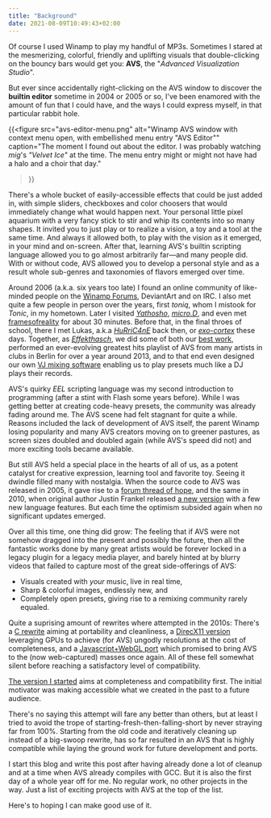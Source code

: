 ```yaml
---
title: "Background"
date: 2021-08-09T10:49:43+02:00
---
```


Of course I used Winamp to play my handful of MP3s. Sometimes I stared at the
mesmerizing, colorful, friendly and uplifting visuals that double-clicking on the bouncy
bars would get you: **AVS**, the "_Advanced Visualization Studio_".

But ever since accidentally right-clicking on the AVS window to discover the **builtin
editor** sometime in 2004 or 2005 or so, I've been enamored with the amount of fun that
I could have, and the ways I could express myself, in that particular rabbit hole.

{{<figure
    src="avs-editor-menu.png"
    alt="Winamp AVS window with context menu open, with embellished menu entry \"AVS Editor\""
    caption="The moment I found out about the editor. I was probably watching _mig_'s _\"Velvet Ice\"_ at the time. The menu entry might or might not have had a halo and a choir that day."
>}}

There's a whole bucket of easily-accessible effects that could be just added in, with
simple sliders, checkboxes and color choosers that would immediately change what would
happen next. Your personal little pixel aquarium with a very fancy stick to stir and
whip its contents into so many shapes. It invited you to just play or to realize a
vision, a toy and a tool at the same time.  And always it allowed both, to play with the
vision as it emerged, in your mind and on-screen. After that, learning AVS's builtin
scripting language allowed you to go almost arbitrarily far—and many people did. With or
without code, AVS allowed you to develop a personal style and as a result whole
sub-genres and taxonomies of flavors emerged over time.

Around 2006 (a.k.a. six years too late) I found an online community of like-minded
people on the [Winamp Forums][forums], DeviantArt and on IRC. I also met quite a few
people in person over the years, first _toniq_, whom I mistook for _Tonic_, in my
hometown. Later I visited [_Yathosho_][visbot], [_micro.D_][microd], and even met
[framesofreality][frames] for about 30 minutes. Before that, in the final throes of
school, there I met Lukas, a.k.a [_HuRriC4nE_][hurricane] back then, or
[_exo-cortex_][exocortex] these days. Together, as [_Effekthasch_][ehorg], we did some
of both our [best work][ehpack], performed an ever-evolving greatest hits playlist of
AVS from many artists in clubs in Berlin for over a year around 2013, and to that end
even designed our own [VJ mixing software][avsmixer] enabling us to play presets much
like a DJ plays their records.

AVS's quirky _EEL_ scripting language was my second introduction to programming (after a
stint with Flash some years before). While I was getting better at creating code-heavy
presets, the community was already fading around me. The AVS scene had felt stagnant
for quite a while. Reasons included the lack of development of AVS itself, the parent
Winamp losing popularity and many AVS creators moving on to greener pastures, as screen
sizes doubled and doubled again (while AVS's speed did not) and more exciting tools
became available.

But still AVS held a special place in the hearts of all of us, as a potent catalyst for
creative expression, learning tool and favorite toy. Seeing it dwindle filled many with
nostalgia. When the source code to AVS was released in 2005, it gave rise to a
[forum thread of hope][oss-avs-thread], and the same in 2010, when original author
Justin Frankel released [a new version][chavs-thread] with a few new language features.
But each time the optimism subsided again when no significant updates emerged.

Over all this time, one thing did grow: The feeling that if AVS were not somehow dragged
into the present and possibly the future, then all the fantastic works done by many
great artists would be forever locked in a legacy plugin for a legacy media player, and
barely hinted at by blurry videos that failed to capture most of the great
side-offerings of AVS:

* Visuals created with _your_ music, live in real time,
* Sharp & colorful images, endlessly new, and
* Completely open presets, giving rise to a remixing community rarely equaled.

Quite a suprising amount of rewrites where attempted in the 2010s: There's a
[C rewrite][c99avs] aiming at portability and cleanliness, a [DirecX11 version][dxavs]
leveraging GPUs to achieve (for AVS) ungodly resolutions at the cost of completeness,
and a [Javascript+WebGL port][webvs] which promised to bring AVS to the (now
web-captured) masses once again. All of these fell somewhat silent before reaching a
satisfactory level of compatibility.

[The version I started][vis_avs] aims at completeness and compatibility first. The
initial motivator was making accessible what we created in the past to a future
audience.

There's no saying this attempt will fare any better than others, but at least I tried to
avoid the trope of starting-fresh-then-falling-short by never straying far from 100%.
Starting from the old code and iteratively cleaning up instead of a big-swoop rewrite,
has so far resulted in an AVS that is highly compatible while laying the ground work
for future development and ports.

I start this blog and write this post after having already done a lot of cleanup and at
a time when AVS already compiles with GCC. But it is also the first day of a whole year
off for me. No regular work, no other projects in the way. Just a list of exciting
projects with AVS at the top of the list.

Here's to hoping I can make good use of it.


[forums]: http://forums.winamp.com/forumdisplay.php?f=85 "Winamp's AVS Forums"
[visbot]: https://visbot.net
[microd]: https://www.mcro.de/
[frames]: https://www.deviantart.com/framesofreality/
[hurricane]: https://thehurric4ne.deviantart.com/
[exocortex]: https://exo-cortex.github.io/
[ehorg]: https://effekthasch.org
[ehpack]: https://www.deviantart.com/grandchild/art/Effekthasch-204391561
[avsmixer]: https://github.com/grandchild/AVS-Mixer/
[avs-unconed]: https://acko.net/blog/avs/
[avs-frames]: https://www.deviantart.com/framesofreality/journal/long-time-no-see-contemporary-art-questions-345306886
[oss-avs-thread]: http://forums.winamp.com/showthread.php?s=&threadid=216394
[chavs-thread]: http://forums.winamp.com/showthread.php?t=321482
[c99avs]: https://gitlab.com/J_Darnley/Advanced-Visualization-Studio
[dxavs]: https://github.com/Const-me/vis_avs_dx
[webvs]: https://github.com/azeem/webvs/
[vis_avs]: https://github.com/grandchild/vis_avs